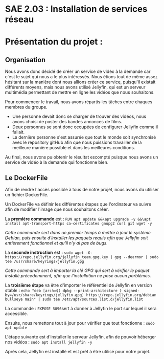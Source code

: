# SAE 2.03 : Installation de services réseau

Présentation du projet : 
=
## Organisation 
Nous avons donc décidé de créer un service de vidéo à la demande car c'est le sujet qui nous a le plus intéressés. 
Nous étions tout de même assez hésitant sur la manière dont nous allions créer ce service, puisqu'il existait différents moyens, mais nous avons utilisé Jellyfin, qui est un serveur multimédia permettant de mettre en ligne les vidéos que nous souhaitons.

Pour commencer le travail, nous avons répartis les tâches entre chaques membres du groupe. 
  - Une personne devait donc se charger de trouver des vidéos, nous avons choisi de poster des bandes annonces de films.
  - Deux personnes se sont donc occupées de configurer Jellyfin comme il fallait.
  - La dernière personne s'est assurée que tout le monde soit synchronisé avec le repository gitHub afin que nous puissions travailler de la meilleure manière possible et dans les meilleures conditions.
  
  
Au final, nous avons pu obtenir le résultat escompté puisque nous avons un service de vidéo à la demande qui fonctionne bien.

## Le DockerFile
Afin de rendre l'accès possible à tous de notre projet, nous avons du utiliser un fichier DockerFile.

Un DockerFile va définir les différentes étapes que l'ordinateur va suivre afin de modifier l'image que nous souhaitons créer. 

La **première commande** est : 
```RUN apt update &&\apt upgrade -y &&\apt install apt-transport-https ca-certificates gnupg2 curl git wget -y``` 

_Cette commande sert dans un premier temps à mettre à jour le système Debian, puis ensuite d'installer les paquets requis afin que Jellyfin soit entièrement fonctionnel et qu'il n'y ai pas de bugs._

La **seconde instruction** est : 
```sudo wget -O- https://repo.jellyfin.org/jellyfin_team.gpg.key | gpg --dearmor | sudo tee /usr/share/keyrings/jellyfin.gpg``` 

_Cette commande sert à importer la clé GPG qui sert à vérifier le paquet installé précedemment, afin que l'installation ne pose aucun porblèmes._

La **troisième étape** va être d'importer le référentiel de Jellyfin en version stable :
```echo "deb [arch=$( dpkg --print-architecture ) signed-by=/usr/share/keyrings/jellyfin.gpg] https://repo.jellyfin.org/debian bullseye main" | sudo tee /etc/apt/sources.list.d/jellyfin.list```

La commande : ```EXPOSE 8096```sert à donner à Jellyfin le port sur lequel il sera accessible.

Ensuite, nous remettons tout à jour pour vérifier que tout fonctionne : 
```sudo apt update```

L'étape suivante est d'installer le serveur Jellyfin, afin de pouvoir héberger nos vidéos : 
```sudo apt install jellyfin -y```

Après cela, Jellyfin est installé et est prêt à être utilisé pour notre projet. 









  
